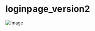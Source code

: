 # loginpage_version2
![image](https://user-images.githubusercontent.com/72608044/197531271-5a48cbd2-b922-4f7a-bcd0-fd1346780f99.png)
